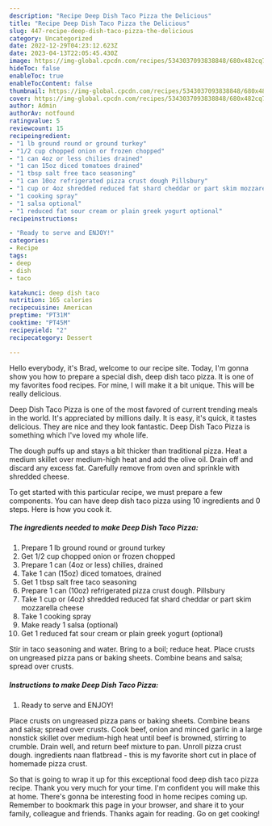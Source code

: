 ```yaml
---
description: "Recipe Deep Dish Taco Pizza the Delicious"
title: "Recipe Deep Dish Taco Pizza the Delicious"
slug: 447-recipe-deep-dish-taco-pizza-the-delicious
category: Uncategorized
date: 2022-12-29T04:23:12.623Z
date: 2023-04-13T22:05:45.430Z
image: https://img-global.cpcdn.com/recipes/5343037093838848/680x482cq70/deep-dish-taco-pizza-recipe-main-photo.jpg
hideToc: false
enableToc: true
enableTocContent: false
thumbnail: https://img-global.cpcdn.com/recipes/5343037093838848/680x482cq70/deep-dish-taco-pizza-recipe-main-photo.jpg
cover: https://img-global.cpcdn.com/recipes/5343037093838848/680x482cq70/deep-dish-taco-pizza-recipe-main-photo.jpg
author: Admin
authorAv: notfound
ratingvalue: 5
reviewcount: 15
recipeingredient:
- "1 lb ground round or ground turkey"
- "1/2 cup chopped onion or frozen chopped"
- "1 can 4oz or less chilies drained"
- "1 can 15oz diced tomatoes drained"
- "1 tbsp salt free taco seasoning"
- "1 can 10oz refrigerated pizza crust dough Pillsbury"
- "1 cup or 4oz shredded reduced fat shard cheddar or part skim mozzarella cheese"
- "1 cooking spray"
- "1 salsa optional"
- "1 reduced fat sour cream or plain greek yogurt optional"
recipeinstructions:

- "Ready to serve and ENJOY!"
categories:
- Recipe
tags:
- deep
- dish
- taco

katakunci: deep dish taco 
nutrition: 165 calories
recipecuisine: American
preptime: "PT31M"
cooktime: "PT45M"
recipeyield: "2"
recipecategory: Dessert

---
```



Hello everybody, it's Brad, welcome to our recipe site. Today, I'm gonna show you how to prepare a special dish, deep dish taco pizza. It is one of my favorites food recipes. For mine, I will make it a bit unique. This will be really delicious.

Deep Dish Taco Pizza is one of the most favored of current trending meals in the world. It's appreciated by millions daily. It is easy, it's quick, it tastes delicious. They are nice and they look fantastic. Deep Dish Taco Pizza is something which I've loved my whole life.

The dough puffs up and stays a bit thicker than traditional pizza. Heat a medium skillet over medium-high heat and add the olive oil. Drain off and discard any excess fat. Carefully remove from oven and sprinkle with shredded cheese.


To get started with this particular recipe, we must prepare a few components. You can have deep dish taco pizza using 10 ingredients and 0 steps. Here is how you cook it.

<!--inarticleads1-->

##### The ingredients needed to make Deep Dish Taco Pizza:

1. Prepare 1 lb ground round or ground turkey
1. Get 1/2 cup chopped onion or frozen chopped
1. Prepare 1 can (4oz or less) chilies, drained
1. Take 1 can (15oz) diced tomatoes, drained
1. Get 1 tbsp salt free taco seasoning
1. Prepare 1 can (10oz) refrigerated pizza crust dough. Pillsbury
1. Take 1 cup or (4oz) shredded reduced fat shard cheddar or part skim mozzarella cheese
1. Take 1 cooking spray
1. Make ready 1 salsa (optional)
1. Get 1 reduced fat sour cream or plain greek yogurt (optional)


Stir in taco seasoning and water. Bring to a boil; reduce heat. Place crusts on ungreased pizza pans or baking sheets. Combine beans and salsa; spread over crusts. 

<!--inarticleads2-->

##### Instructions to make Deep Dish Taco Pizza:


1. Ready to serve and ENJOY!

Place crusts on ungreased pizza pans or baking sheets. Combine beans and salsa; spread over crusts. Cook beef, onion and minced garlic in a large nonstick skillet over medium-high heat until beef is browned, stirring to crumble. Drain well, and return beef mixture to pan. Unroll pizza crust dough. ingredients naan flatbread - this is my favorite short cut in place of homemade pizza crust. 

So that is going to wrap it up for this exceptional food deep dish taco pizza recipe. Thank you very much for your time. I'm confident you will make this at home. There's gonna be interesting food in home recipes coming up. Remember to bookmark this page in your browser, and share it to your family, colleague and friends. Thanks again for reading. Go on get cooking!
